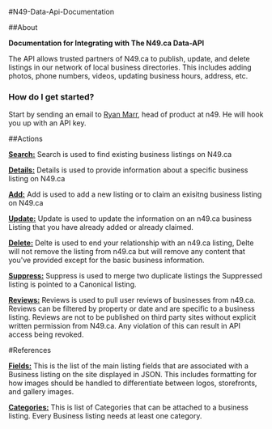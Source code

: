 #N49-Data-Api-Documentation

##About

**Documentation for Integrating with The N49.ca Data-API**

The API allows trusted partners of N49.ca to publish, update, and delete listings in our network of local business directories. This includes adding photos, phone numbers, videos, updating business hours, address, etc.

### How do I get started?

Start by sending an email to [Ryan Marr](mailto:ryan@n49.com?Subject=Hey%20Let%20me%20at%20that%20sweet%20n49.ca%20API), head of product at n49. He will hook you up with an API key.


##Actions

[**Search:**](https://github.com/n49ryan/N49-Data-Api-Documentation/wiki/Search)
Search is used to find existing business listings on N49.ca

[**Details:**](https://github.com/n49ryan/N49-Data-Api-Documentation/wiki/Details)
Details is used to provide information about a specific business listing on N49.ca

[**Add:**](https://github.com/n49ryan/N49-Data-Api-Documentation/wiki/ADD)
Add is used to add a new listing or to claim an exisitng business listing on N49.ca

[**Update:**](https://github.com/n49ryan/N49-Data-Api-Documentation/wiki/Update)
Update is used to update the information on an n49.ca business Listing that you have already added or already claimed.

[**Delete:**](https://github.com/n49ryan/N49-Data-Api-Documentation/wiki/Delete)
Delte is used to end your relationship with an n49.ca listing, Delte will not remove the listing from n49.ca but will remove any content that you've provided except for the basic business information.

[**Suppress:**](https://github.com/n49ryan/N49-Data-Api-Documentation/wiki/Suppress)
Suppress is used to merge two duplicate listings the Suppressed listing is pointed to a Canonical listing.

[**Reviews:**](https://github.com/n49ryan/N49-Data-Api-Documentation/wiki/Reviews)
Reviews is used to pull user reviews of businesses from n49.ca. Reviews can be filtered by property or date and are specific to a business listing. Reviews are not to be published on third party sites without explicit written permission from N49.ca. Any violation of this can result in API access being revoked.


#References

[**Fields:**](https://github.com/n49/N49-Data-Api-Documentation/blob/master/FIELDS/FieldsJSON.md)
This is the list of the main listing fields that are associated with a Business listing on the site displayed in JSON. This includes formatting for how images should be handled to differentiate between logos, storefronts, and gallery images.

[**Categories:**](https://github.com/n49ryan/N49-Data-Api-Documentation/blob/master/CATEGORIES/listingcategories.csv)
This is list of Categories that can be attached to a business listing. Every Business listing needs at least one category.


